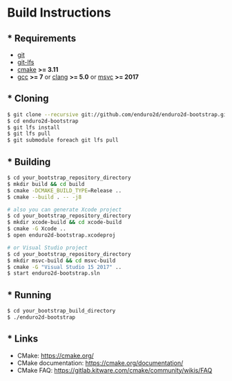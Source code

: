 # Build Instructions

## * Requirements

- [git](https://git-scm.com/)
- [git-lfs](https://git-lfs.github.com/)
- [cmake](https://cmake.org/) **>= 3.11**
- [gcc](https://www.gnu.org/software/gcc/) **>= 7** or [clang](https://clang.llvm.org/) **>= 5.0** or [msvc](https://visualstudio.microsoft.com/) **>= 2017**

## * Cloning

```bash
$ git clone --recursive git://github.com/enduro2d/enduro2d-bootstrap.git
$ cd enduro2d-bootstrap
$ git lfs install
$ git lfs pull
$ git submodule foreach git lfs pull
```

## * Building

```bash
$ cd your_bootstrap_repository_directory
$ mkdir build && cd build
$ cmake -DCMAKE_BUILD_TYPE=Release ..
$ cmake --build . -- -j8

# also you can generate Xcode project
$ cd your_bootstrap_repository_directory
$ mkdir xcode-build && cd xcode-build
$ cmake -G Xcode ..
$ open enduro2d-bootstrap.xcodeproj

# or Visual Studio project
$ cd your_bootstrap_repository_directory
$ mkdir msvc-build && cd msvc-build
$ cmake -G "Visual Studio 15 2017" ..
$ start enduro2d-bootstrap.sln
```

## * Running

```bash
$ cd your_bootstrap_build_directory
$ ./enduro2d-bootstrap
```

## * Links

- CMake: https://cmake.org/
- CMake documentation: https://cmake.org/documentation/
- CMake FAQ: https://gitlab.kitware.com/cmake/community/wikis/FAQ
